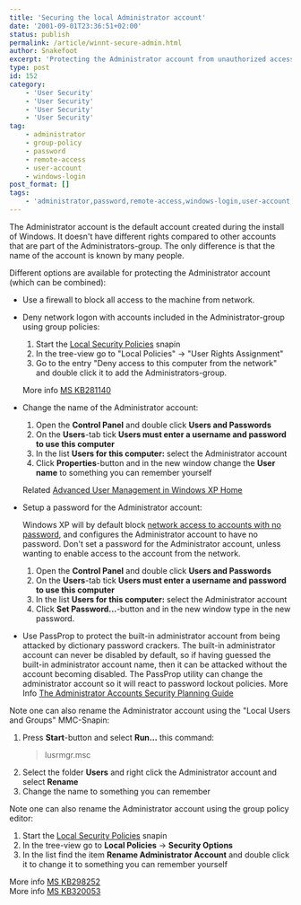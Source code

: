 ```yaml
---
title: 'Securing the local Administrator account'
date: '2001-09-01T23:36:51+02:00'
status: publish
permalink: /article/winnt-secure-admin.html
author: Snakefoot
excerpt: 'Protecting the Administrator account from unauthorized access.'
type: post
id: 152
category:
    - 'User Security'
    - 'User Security'
    - 'User Security'
    - 'User Security'
tag:
    - administrator
    - group-policy
    - password
    - remote-access
    - user-account
    - windows-login
post_format: []
tags:
    - 'administrator,password,remote-access,windows-login,user-account,group-policy'
---
```

The Administrator account is the default account created during the install of Windows. It doesn't have different rights compared to other accounts that are part of the Administrators-group. The only difference is that the name of the account is known by many people.  
  
 Different options are available for protecting the Administrator account (which can be combined):

- Use a firewall to block all access to the machine from network.
- Deny network logon with accounts included in the Administrator-group using group policies: 
  1. Start the [Local Security Policies](/article/winnt-group-policy-registry.html) snapin
  2. In the tree-view go to "Local Policies" -&gt; "User Rights Assignment"
  3. Go to the entry "Deny access to this computer from the network" and double click it to add the Administrators-group.
   
   More info [MS KB281140](http://support.microsoft.com/kb/281140 "HOW TO: Disable the Local Administrator Account in Windows [Q281140]")
- Change the name of the Administrator account: 
  1. Open the **Control Panel** and double click **Users and Passwords**
  2. On the **Users**-tab tick **Users must enter a username and password to use this computer**
  3. In the list **Users for this computer:** select the Administrator account
  4. Click **Properties**-button and in the new window change the **User name** to something you can remember yourself
   
   Related [Advanced User Management in Windows XP Home](/article/winxp-home-usermgt.html)
- Setup a password for the Administrator account:  
    
   Windows XP will by default block [network access to accounts with no password](/article/winxp-win9x-filesharing.html#EMPTY_PASSWORD), and configures the Administrator account to have no password. Don't set a password for the Administrator account, unless wanting to enable access to the account from the network. 
  1. Open the **Control Panel** and double click **Users and Passwords**
  2. On the **Users**-tab tick **Users must enter a username and password to use this computer**
  3. In the list **Users for this computer:** select the Administrator account
  4. Click **Set Password...**-button and in the new window type in the new password.
- Use PassProp to protect the built-in administrator account from being attacked by dictionary password crackers. The built-in administrator account can never be disabled by default, so if having guessed the built-in administrator account name, then it can be attacked without the account becoming disabled. The PassProp utility can change the administrator account so it will react to password lockout policies. More Info [The Administrator Accounts Security Planning Guide](http://www.microsoft.com/technet/security/guidance/serversecurity/administratoraccounts/aapgch03.mspx)
 
 Note one can also rename the Administrator account using the "Local Users and Groups" MMC-Snapin:
1. Press **Start**-button and select **Run...** this command:
   > lusrmgr.msc
2. Select the folder **Users** and right click the Administrator account and select **Rename**
3. Change the name to something you can remember
 
 Note one can also rename the Administrator account using the group policy editor:
1. Start the [Local Security Policies](/article/winnt-group-policy-registry.html) snapin
2. In the tree-view go to **Local Policies** -&gt; **Security Options**
3. In the list find the item **Rename Administrator Account** and double click it to change it to something you can remember yourself
 
 More info [MS KB298252](http://support.microsoft.com/kb/298252 "Cannot Change the Password for the Administrator Account in User Accounts in Control Panel [Q298252]")  
 More info [MS KB320053](http://support.microsoft.com/kb/320053 "HOW TO: Rename the Administrator and Guest Account in Windows 2000 [Q320053]")  